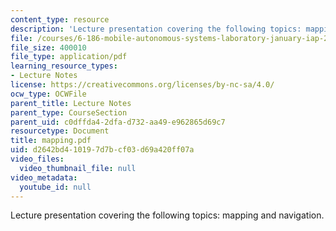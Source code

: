 ```yaml
---
content_type: resource
description: 'Lecture presentation covering the following topics: mapping and navigation.'
file: /courses/6-186-mobile-autonomous-systems-laboratory-january-iap-2005/d2642bd410197d7bcf03d69a420ff07a_mapping.pdf
file_size: 400010
file_type: application/pdf
learning_resource_types:
- Lecture Notes
license: https://creativecommons.org/licenses/by-nc-sa/4.0/
ocw_type: OCWFile
parent_title: Lecture Notes
parent_type: CourseSection
parent_uid: c0dffda4-2dfa-d732-aa49-e962865d69c7
resourcetype: Document
title: mapping.pdf
uid: d2642bd4-1019-7d7b-cf03-d69a420ff07a
video_files:
  video_thumbnail_file: null
video_metadata:
  youtube_id: null
---
```

Lecture presentation covering the following topics: mapping and navigation.